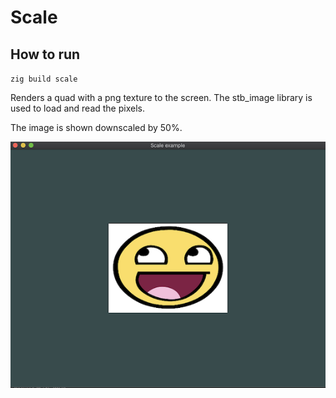 # Scale

## How to run

`zig build scale`

Renders a quad with a png texture to the screen. The stb_image library is used to load and read the pixels.

The image is shown downscaled by 50%.

![Texture output](../../webpage/scale.png)
